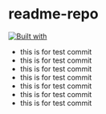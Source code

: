 # readme-repo
[![Built with](https://img.shields.io/badge/Built%20with-Stima%20API-blueviolet?logo=robot)](https://api.stima.tech)
- this is for test commit
- this is for test commit
- this is for test commit
- this is for test commit
- this is for test commit
- this is for test commit
- this is for test commit
